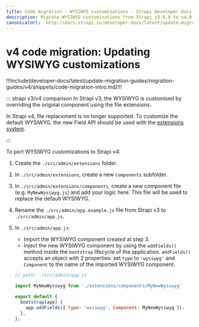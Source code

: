 ```yaml
---
title: Code migration - WYSIWYG customizations - Strapi Developer Docs
description: Migrate WYSIWYG customizations from Strapi v3.6.8 to v4.0.x with step-by-step instructions
canonicalUrl:  http://docs.strapi.io/developer-docs/latest/update-migration-guides/migration-guides/v4/code/frontend/webpack.html
---
```


<!-- TODO: update SEO -->

# v4 code migration: Updating WYSIWYG customizations

!!!include(developer-docs/latest/update-migration-guides/migration-guides/v4/snippets/code-migration-intro.md)!!!

::: strapi v3/v4 comparison
In Strapi v3, the WYSIWYG is customised by overriding the original component using the file extensions.

In Strapi v4, file replacement is no longer supported. To customize the default WYSIWYG, the new Field API should be used with the [extensions system](/developer-docs/latest/development/admin-customization.md#extension).

:::

To port WYSIWYG customizations to Strapi v4:

1. Create the `./src/admin/extensions` folder.

2. In `./src/admin/extensions`, create a new `components` subfolder.

3. In `./src/admin/extensions/components`, create a new component file (e.g. `MyNewWysiwyg.js`) and add your logic here. This file will be used to replace the default WYSIWYG.

4. Rename the `./src/admin/app.example.js` file from Strapi v3 to `./src/admin/app.js`.

5. In `./src/admin/app.js`:

    * Import the WYSIWYG component created at step 3.
    * Inject the new WYSIWYG component by using the `addFields()` method inside the `bootstrap` lifecycle of the application. `addFields()` accepts an object with 2 properties: set `type` to `'wysiwyg'` and `Component` to the name of the imported WYSIWYG component.

    ```js
    // path: ./src/admin/app.js

    import MyNewWysiwyg from './extensions/components/MyNewWysiwyg'

    export default {
      bootstrap(app) {
        app.addFields({ type: 'wysiwyg', Component: MyNewWysiwyg });
      },
    };
    ```
